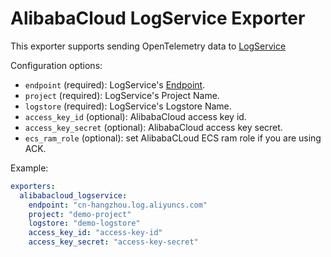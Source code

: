 # AlibabaCloud LogService Exporter

This exporter supports sending OpenTelemetry data to [LogService](https://www.alibabacloud.com/product/log-service)

Configuration options:

- `endpoint` (required): LogService's [Endpoint](https://www.alibabacloud.com/help/doc-detail/29008.htm).
- `project` (required): LogService's Project Name.
- `logstore` (required): LogService's Logstore Name.
- `access_key_id` (optional): AlibabaCloud access key id.
- `access_key_secret` (optional): AlibabaCloud access key secret.
- `ecs_ram_role` (optional): set AlibabaCLoud ECS ram role if you are using ACK.

Example:

```yaml
exporters:
  alibabacloud_logservice:
    endpoint: "cn-hangzhou.log.aliyuncs.com"
    project: "demo-project"
    logstore: "demo-logstore"
    access_key_id: "access-key-id"
    access_key_secret: "access-key-secret"
```